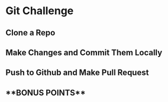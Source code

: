 <h1>Git Challenge</h1>

<h2>Clone a Repo</h2>

<h2>Make Changes and Commit Them Locally</h2>

<h2>Push to Github and Make Pull Request</h2>

<h2>**BONUS POINTS**</h2>
